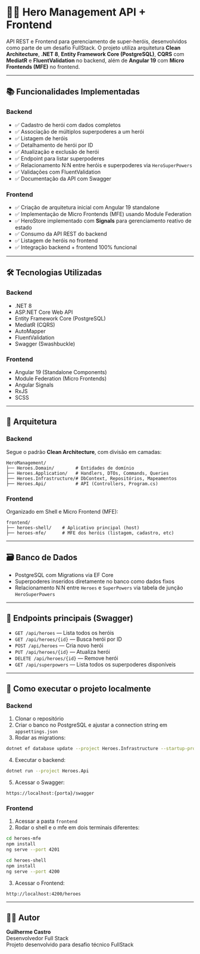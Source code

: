 # 🦸‍♂️ Hero Management API + Frontend

API REST e Frontend para gerenciamento de super-heróis, desenvolvidos como parte de um desafio FullStack.
O projeto utiliza arquitetura **Clean Architecture**, **.NET 8**, **Entity Framework Core (PostgreSQL)**, **CQRS** com **MediatR** e **FluentValidation** no backend, além de **Angular 19** com **Micro Frontends (MFE)** no frontend.

---

## 📚 Funcionalidades Implementadas

### Backend
- ✅ Cadastro de herói com dados completos
- ✅ Associação de múltiplos superpoderes a um herói
- ✅ Listagem de heróis
- ✅ Detalhamento de herói por ID
- ✅ Atualização e exclusão de herói
- ✅ Endpoint para listar superpoderes
- ✅ Relacionamento N:N entre heróis e superpoderes via `HeroSuperPowers`
- ✅ Validações com FluentValidation
- ✅ Documentação da API com Swagger

### Frontend
- ✅ Criação de arquitetura inicial com Angular 19 standalone
- ✅ Implementação de Micro Frontends (MFE) usando Module Federation
- ✅ HeroStore implementado com **Signals** para gerenciamento reativo de estado
- ✅ Consumo da API REST do backend
- ✅ Listagem de heróis no frontend
- ✅ Integração backend + frontend 100% funcional

---

## 🛠️ Tecnologias Utilizadas

### Backend
- .NET 8
- ASP.NET Core Web API
- Entity Framework Core (PostgreSQL)
- MediatR (CQRS)
- AutoMapper
- FluentValidation
- Swagger (Swashbuckle)

### Frontend
- Angular 19 (Standalone Components)
- Module Federation (Micro Frontends)
- Angular Signals
- RxJS
- SCSS

---

## 🧱 Arquitetura

### Backend
Segue o padrão **Clean Architecture**, com divisão em camadas:

```
HeroManagement/
├── Heroes.Domain/        # Entidades de domínio
├── Heroes.Application/   # Handlers, DTOs, Commands, Queries
├── Heroes.Infrastructure/# DbContext, Repositórios, Mapeamentos
├── Heroes.Api/           # API (Controllers, Program.cs)
```

### Frontend
Organizado em Shell e Micro Frontend (MFE):

```
frontend/
├── heroes-shell/    # Aplicativo principal (host)
├── heroes-mfe/      # MFE dos heróis (listagem, cadastro, etc)
```

---

## 🗃️ Banco de Dados

- PostgreSQL com Migrations via EF Core
- Superpoderes inseridos diretamente no banco como dados fixos
- Relacionamento N:N entre `Heroes` e `SuperPowers` via tabela de junção `HeroSuperPowers`

---

## 🔗 Endpoints principais (Swagger)

- `GET /api/heroes` — Lista todos os heróis
- `GET /api/heroes/{id}` — Busca herói por ID
- `POST /api/heroes` — Cria novo herói
- `PUT /api/heroes/{id}` — Atualiza herói
- `DELETE /api/heroes/{id}` — Remove herói
- `GET /api/superpowers` — Lista todos os superpoderes disponíveis

---

## 🚀 Como executar o projeto localmente

### Backend
1. Clonar o repositório
2. Criar o banco no PostgreSQL e ajustar a connection string em `appsettings.json`
3. Rodar as migrations:

```bash
dotnet ef database update --project Heroes.Infrastructure --startup-project Heroes.Api
```

4. Executar o backend:

```bash
dotnet run --project Heroes.Api
```

5. Acessar o Swagger:

```
https://localhost:{porta}/swagger
```

### Frontend

1. Acessar a pasta `frontend`
2. Rodar o shell e o mfe em dois terminais diferentes:

```bash
cd heroes-mfe
npm install
ng serve --port 4201
```

```bash
cd heroes-shell
npm install
ng serve --port 4200
```

3. Acessar o Frontend:

```
http://localhost:4200/heroes
```

---

## 👨‍💻 Autor

**Guilherme Castro**  
Desenvolvedor Full Stack  
Projeto desenvolvido para desafio técnico FullStack
